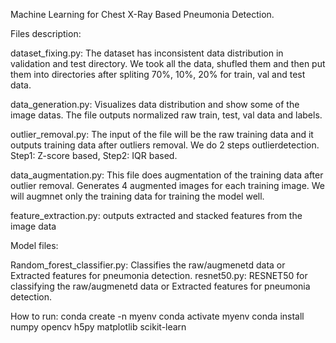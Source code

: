 Machine Learning for Chest X-Ray Based Pneumonia Detection.

Files description:

dataset_fixing.py: The dataset has inconsistent data distribution in validation and test directory. We took all the data, shufled them and then put them into directories after spliting 70%, 10%, 20% for train, val and test data.

data_generation.py: Visualizes data distribution and show some of the image datas. The file outputs normalized raw train, test, val data and labels.

outlier_removal.py: The input of the file will be the raw training data and it outputs training data after outliers removal. We do 2 steps outlierdetection. Step1: Z-score based, Step2: IQR based.

data_augmentation.py: This file does augmentation of the training data after outlier removal. Generates 4 augmented images for each training image. We will augmnet only the training data for training the model well.

feature_extraction.py: outputs extracted and stacked features from the image data

Model files:

Random_forest_classifier.py: Classifies the raw/augmenetd data or Extracted features for pneumonia detection.
resnet50.py: RESNET50 for classifying the raw/augmenetd data or Extracted features for pneumonia detection.



How to run:
conda create -n myenv
conda activate myenv
conda install numpy opencv h5py matplotlib scikit-learn

